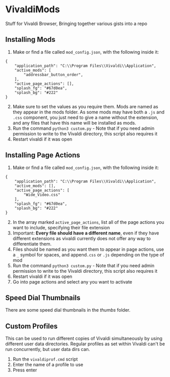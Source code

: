 # VivaldiMods
Stuff for Vivaldi Browser, Bringing together various gists into a repo

## Installing Mods
1. Make or find a file called `mod_config.json`, with the following inside it:
```
{
    "application_path": "C:\\Program Files\\Vivaldi\\Application",
    "active_mods": [
        "addressbar_button_order",
    ],
    "active_page_actions": [],
    "splash_fg": "#67d0ea",
    "splash_bg": "#222"
}
```

2. Make sure to set the values as you require them. Mods are named as they appear in the mods folder. As some mods may have both a `.js` and `.css` component, you just need to give a name without the extension, and any files that have this name will be installed as mods.
3. Run the command `python3 custom.py` - Note that if you need admin permission to write to the Vivaldi directory, this script also requires it
4. Restart vivaldi if it was open

## Installing Page Actions
1. Make or find a file called `mod_config.json`, with the following inside it:
```
{
    "application_path": "C:\\Program Files\\Vivaldi\\Application",
    "active_mods": [],
    "active_page_actions": [
        "Wide_Video.css"
    ],
    "splash_fg": "#67d0ea",
    "splash_bg": "#222"
}
```
2. In the array marked `active_page_actions`, list all of the page actions you want to include, specifying their file extension
3. Important: **Every file should have a different name**, even if they have different extensions as vivaldi currently does not offer any way to differentiate them.
4. Files should be named as you want them to appear in page actions, use a `_` symbol for spaces, and append`.css` or `.js` depending on the type of mod
4. Run the command `python3 custom.py` - Note that if you need admin permission to write to the Vivaldi directory, this script also requires it
5. Restart vivaldi if it was open
5. Go into page actions and select any you want to activate


## Speed Dial Thumbnails
There are some speed dial thumbnails in the *thumbs* folder.

## Custom Profiles
This can be used to run different copies of Vivaldi simultaneously by using different user data directories. Regular profiles as set within Vivaldi can't be run concurrently, but user data dirs can.
1. Run the `vivaldiprof.cmd` script
2. Enter the name of a profile to use
3. Press enter
